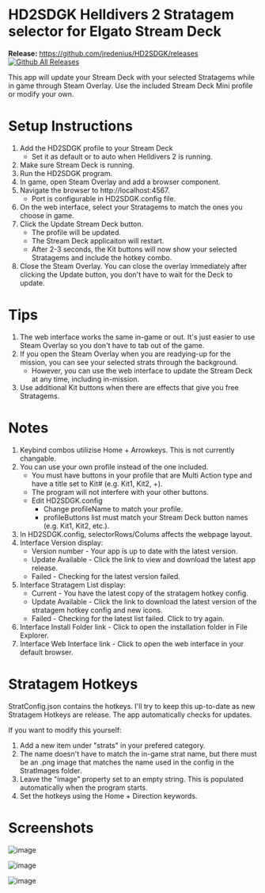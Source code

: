 # HD2SDGK Helldivers 2 Stratagem selector for Elgato Stream Deck

**Release:** https://github.com/jredenius/HD2SDGK/releases
[![Github All Releases](https://img.shields.io/github/downloads/jredenius/HD2SDGK/total.svg)]()

This app will update your Stream Deck with your selected Stratagems while in game through Steam Overlay. 
Use the included Stream Deck Mini profile or modify your own.



# Setup Instructions
1) Add the HD2SDGK profile to your Stream Deck
   - Set it as default or to auto when Helldivers 2 is running.
2) Make sure Stream Deck is running.
3) Run the HD2SDGK program.
4) In game, open Steam Overlay and add a browser component.
5) Navigate the browser to http://localhost:4567.
   - Port is configurable in HD2SDGK.config file.
6) On the web interface, select your Stratagems to match the ones you choose in game.
7) Click the Update Stream Deck button.
   - The profile will be updated.
   - The Stream Deck applicaiton will restart.
   - After 2-3 seconds, the Kit buttons will now show your selected Stratagems and include the hotkey combo.
8) Close the Steam Overlay. You can close the overlay immediately after clicking the Update button, you don't have to wait for the Deck to update.



# Tips
1) The web interface works the same in-game or out. It's just easier to use Steam Overlay so you don't have to tab out of the game.
2) If you open the Steam Overlay when you are readying-up for the mission, you can see your selected strats through the background.
     - However, you can use the web interface to update the Stream Deck at any time, including in-mission.
3) Use additional Kit buttons when there are effects that give you free Stratagems.



# Notes
1) Keybind combos utilizise Home + Arrowkeys. This is not currently changable.
2) You can use your own profile instead of the one included.
     - You must have buttons in your profile that are Multi Action type and have a title set to Kit# (e.g. Kit1, Kit2, +).
     - The program will not interfere with your other buttons.
     - Edit HD2SDGK.config
        - Change profileName to match your profile.
        - profileButtons list must match your Stream Deck button names (e.g. Kit1, Kit2, etc.).
3) In HD2SDGK.config, selectorRows/Colums affects the webpage layout.
4) Interface Version display:
      - Version number - Your app is up to date with the latest version.
      - Update Available - Click the link to view and download the latest app release.
      - Failed - Checking for the latest version failed.
5) Interface Stratagem List display:
      - Current - You have the latest copy of the stratagem hotkey config.
      - Update Available - Click the link to download the latest version of the stratagem hotkey config and new icons.
      - Failed - Checking for the latest list failed. Click to try again.
6) Interface Install Folder link - Click to open the installation folder in File Explorer.
7) Interface Web Interface link - Click to open the web interface in your default browser.


# Stratagem Hotkeys
StratConfig.json contains the hotkeys. I'll try to keep this up-to-date as new Stratagem Hotkeys are release. The app automatically checks for updates. 

If you want to modify this yourself:
1) Add a new item under "strats" in your prefered category.
2) The name doesn't have to match the in-game strat name, but there must be an .png image that matches the name used in the config in the StratImages folder.
3) Leave the "image" property set to an empty string. This is populated automatically when the program starts.
4) Set the hotkeys using the Home + Direction keywords.

# Screenshots
![image](https://github.com/jredenius/HD2SDGK/assets/22848915/9c7acc21-ef16-4f49-9919-d7cbacfc7236)

![image](https://github.com/jredenius/HD2SDGK/assets/22848915/54737bef-36a7-4516-93de-4c9f9e168b56)

![image](https://github.com/jredenius/HD2SDGK/assets/22848915/8040c5eb-d337-42ec-8577-f17c9715f859)
